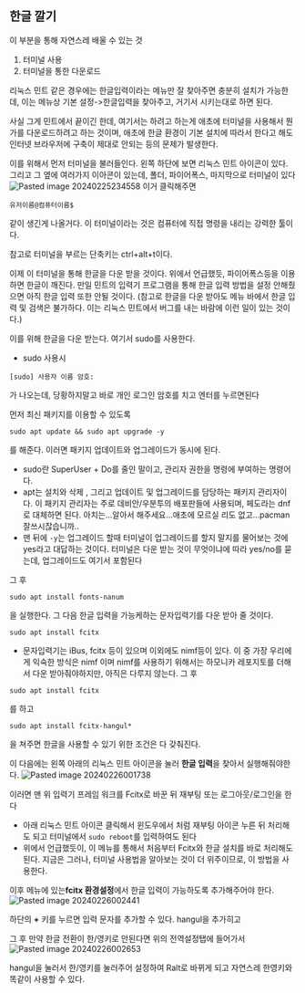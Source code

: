 ## 한글 깔기

이 부분을 통해 자연스레 배울 수 있는 것
1. 터미널 사용
2. 터미널을 통한 다운로드

리눅스 민트 같은 경우에는 한글입력이라는 메뉴만 잘 찾아주면 충분히 설치가 가능한데, 이는 메뉴상 기본 설정->한글입력을 찾아주고, 거기서 시키는대로 하면 된다. 

사실 그게 민트에서 끝이긴 한데, 여기서는 하려고 하는게 애초에 터미널을 사용해서 뭔가를 다운로드하려고 하는 것이며, 애초에 한글 환경이 기본 설치에 따라서 한다고 해도 인터넷 브라우저에 구축이 제대로 안되는 등의 문제가 발생한다. 

이를 위해서 먼저 터미널을 불러들인다. 왼쪽 하단에 보면 리눅스 민트 아이콘이 있다. 그리고 그 옆에 여러가지 이아콘이 있는데, 폴더, 파이어폭스, 마지막으로 터미널이 있다
![Pasted image 20240225234558](https://github.com/user-attachments/assets/62193294-f2ad-41d4-be88-69a8dab41633)
이거 클릭해주면 
```
유저이름@컴퓨터이름$ 
```
같이 생긴게 나올거다. 이 터미널이라는 것은 컴퓨터에 직접 명령을 내리는 강력한 툴이다. 

참고로 터미널을 부르는 단축키는 ctrl+alt+t이다.

이제 이 터미널을 통해 한글을 다운 받을 것이다. 위에서 언급했듯, 파이어폭스등을 이용하면 한글이 깨진다. 만일 민트의 입력기 프로그램을 통해 한글 입력 방법을 설정 안해줬으면 아직 한글 입력 또한 안될 것이다. 
(참고로 한글을 다운 받아도 메뉴 바에서 한글 입력 및 검색은 불가하다. 이는 리눅스 민트에서 버그를 내는 바람에 이런 일이 있는 것이다.)

이를 위해 한글을 다운 받는다. 여기서 sudo를 사용한다. 
- sudo 사용시 
 ```
 [sudo] 사용자 이름 암호:
 ```
가 나오는데, 당황하지말고 바로 개인 로그인 암호를 치고 엔터를 누르면된다

먼저 최신 패키지를 이용할 수 있도록
```
sudo apt update && sudo apt upgrade -y
```
를 해준다. 이러면 패키지 업데이트와 업그레이드가 동시에 된다. 

- sudo란 SuperUser + Do를 줄인 말이고, 관리자 권한을 명령에 부여하는 명령어다. 
- apt는 설치와 삭제 , 그리고 업데이트 및 업그레이드를 담당하는 패키지 관리자이다. 이 패키지 관리자는 주로 데비안/우분투의 배포판들에 사용되며, 페도라는 dnf로 대체하면 된다. 아치는...알아서 해주세요...애초에 모르실 리도 없고...pacman 잘쓰시잖습니까..
- 맨 뒤에 ```-y```는 업그레이드 할때 터미널이 업그레이드를 할지 말지를 물어보는 것에 yes라고 대답하는 것이다. 터미널은 다운 받는 것이 무엇이냐에 따라 yes/no를 묻는데, 업그레이드도 여기서 포함된다

그 후
```
sudo apt install fonts-nanum
```
을 실행한다. 그 다음 한글 입력을 가능케하는 문자입력기를 다운 받아 줄 것이다.

```
sudo apt install fcitx
```

- 문자입력기는 iBus, fcitx 등이 있으며 이외에도 nimf등이 있다. 이 중 가장 우리에게 익숙한 방식은 nimf 이며 nimf를 사용하기 위해서는 하모니카 레포지토를 더해서 다운 받아줘야하지만, 아직은 다루지 않는다. 
그 후 

```
sudo apt install fcitx
```
를 하고 
```
sudo apt install fcitx-hangul*
```
을 쳐주면 한글을 사용할 수 있기 위한 조건은 다 갖춰진다.

이 다음에는 왼쪽 아래의 리눅스 민트 아이콘을 눌러 **한글 입력**을 찾아서 실행해줘야한다.
![Pasted image 20240226001738](https://github.com/user-attachments/assets/60d7527b-54a2-4ab9-ae4c-f6f15bdd4156)

이러면 맨 위 입력기 프레임 워크를 Fcitx로 바꾼 뒤 재부팅 또는 로그아웃/로그인을 한다 
- 아래 리눅스 민트 아이콘 클릭해서 윈도우에서 처럼 재부팅 아이콘 누른 뒤 처리해도 되고 터미널에서 ```sudo reboot```를 입력하여도 된다
- 위에서 언급했듯이, 이 메뉴를 통해서 처음부터 Fcitx와 한글 설치를 바로 처리해도 된다. 지금은 그러나, 터미널 사용법을 알아보는 것이 더 위주이므로, 이 방법을 사용한다. 

이후 메뉴에 있는**fcitx 환경설정**에서 한글 입력이 가능하도록 추가해주어야 한다.
![Pasted image 20240226002441](https://github.com/user-attachments/assets/3cc1be2f-2025-41a3-9152-7696e09525cd)

하단의 **+** 키를 누르면 입력 문자를 추가할 수 있다. hangul을 추가히고

그 후 만약 한글 전환이 한/영키로 안된다면 위의 전역설정탭에 들어가서
![Pasted image 20240226002653](https://github.com/user-attachments/assets/59ff823c-8740-426b-8022-84238b2aa25e)

hangul을 눌러서 한/영키를 눌러주어 설정하여 Ralt로 바뀌게 되고 자연스레 한영키와 똑같이 사용할 수 있다.
